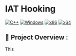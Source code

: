 # IAT Hooking

[![C++](https://img.shields.io/badge/language-C%2B%2B-%23f34b7d.svg?style=for-the-badge&logo=appveyor)](https://en.wikipedia.org/wiki/C%2B%2B) [![Windows](https://img.shields.io/badge/platform-Windows-0078d7.svg?style=for-the-badge&logo=appveyor)](https://en.wikipedia.org/wiki/Microsoft_Windows) [![x86](https://img.shields.io/badge/arch-x86-red.svg?style=for-the-badge&logo=appveyor)](https://en.wikipedia.org/wiki/X86) [![x64](https://img.shields.io/badge/arch-x64-green.svg?style=for-the-badge&logo=appveyor)](https://en.wikipedia.org/wiki/X64)

## :open_book: Project Overview :

This 
